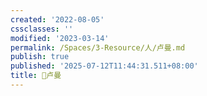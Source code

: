 ```yaml
---
created: '2022-08-05'
cssclasses: ''
modified: '2023-03-14'
permalink: /Spaces/3-Resource/人/卢曼.md
publish: true
published: '2025-07-12T11:44:31.511+08:00'
title: 🧑卢曼
---
```

